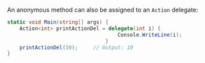 An anonymous method can also be assigned to an `Action` delegate:
```C#
static void Main(string[] args) {
	Action<int> printActionDel = delegate(int i) {
									Console.WriteLine(i);
								}
	printActionDel(10);     // Output: 10
}
```